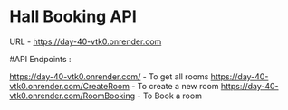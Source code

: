 # Hall Booking API   

URL - https://day-40-vtk0.onrender.com

#API Endpoints :<br>

https://day-40-vtk0.onrender.com/ - To get all rooms 
https://day-40-vtk0.onrender.com/CreateRoom    - To create a new room
https://day-40-vtk0.onrender.com/RoomBooking    -  To Book a room
